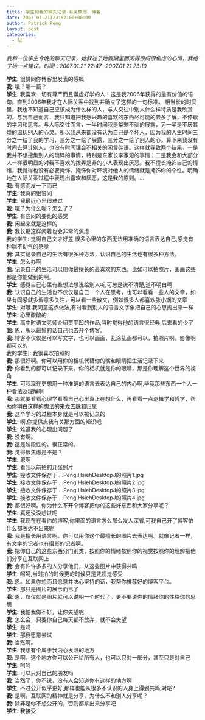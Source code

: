 ```yaml
---
title: 学生和我的聊天记录-有关焦虑、博客
date: 2007-01-21T23:52:00+00:00
author: Patrick Peng
layout: post
categories:
  - 記
---
```

*我和一位学生今晚的聊天记录，她叙述了她假期里面闲得很闷很焦虑的心情，我给了她一点建议。时间：2007.01.21 22:47 -2007.01.21 23:10*

**学生**: 很赞同你博客里发表的感概  
**我**: 哦？哪一篇？  
**学生**: 我喜欢一切有尊严而且谦虚好学的人！这是我2006年获得的最有价值的语句。直到2006年我才在人际关系中找到并确立了这样的一句标准。 相当长的时间里，我也不知道自己应该成为什么样的人，与人交往中别人什么样特质是我欣赏的。与我自己而言，我只知道把我感兴趣的喜欢的东西尽可能的去多了解，不停歇的学习和思考。与人际交往而言，一半时间我是桀骜不驯的展露，另一半是不厌其烦的温抚别人的心灵。所以我从来都没有认为自己是个坏人，因为我的人生时间三分之一给了我的学习，三分之一给了展露，三分之一给了别人的心。算下来我没有时间去算计别人，也没有时间理会不相关的闲言碎语。这样就导致两个结果，一是我并不想搜集别人的琐碎的事情，特别是东家长李家短的事情；二是我会和大部分人一样很明显的对我不喜欢的拨弄是非的小人表现出厌恶。我不擅长掩饰自己的情绪，我觉得也没有必要掩饰。掩饰你对环境对他人的情绪就是掩饰你的个性。明确地在人际关系过程中表现出喜欢和厌恶，这是我的原则。...  
**我**: 有感而发一下而已  
**学生**: 我真的很赞同  
**学生**: 我最近心里很难过  
**我**: 哦？为什么呢？怎么了？  
**学生**: 有些闷的要死的感觉  
**我**: 闲起来就是这样的  
**我**: 我长期这样闲着也会非常的焦虑  
我的学生: 觉得自己文才好差,很多心里的东西无法用准确的语言表达自己,感觉有种喘不动气的感觉  
**我**: 其实记录自己的生活有很多种方法，认识自己的生活也有很多种方法。  
**学生**: 怎么办啊  
**我**: 记录自己的生活可以用你最擅长的最喜欢的东西，比如可以拍照片，画画这些都是你能做到的啊。  
**学生**: 感觉自己心里有些想法想说给别人听,可总是说不清楚,道不明白啊  
**我**: 认识自己的生活也不仅仅是自己一个人在思考，也可以看看一些人的文章，如果有同感就多留意多关注，可以看一些散文，例如很多人都喜欢张小娴的文章  
**学生**: 对哦.我同意这点做法,有时看到别人的语言文字象把自己的心思掏出来一样  
**学生**: 心里酸酸的  
**学生**: 高中时语文老师介绍贾平凹的作品,当时觉得他的语言很经典,后来看的少了  
**我**: 恩，所以最好的话自己也去开个博客。  
**我**: 博客不仅仅是可以写文字，也可以画画，乱涂乱画都可以，拍照片啊。影像啊都可以的  
我的学生]: 我很喜欢拍照的  
**我**: 那很好啊。你可以用你的相机代替你的嘴和眼睛把生活记录下来  
**我**: 你看到的都可以记录下来，你的相机就是你的眼睛，那是你理解这个世界的视角  
**学生**: 可我现在更想用一种准确的语言去表达自己的内心啊,毕竟那些东西一个人一种看法及理解啊  
**我**: 那就要看看心理学看看自己心里真正在想什么，再看看一点逻辑学和哲学，帮助你明白这样的想法的来龙去脉和归属  
**我**: 这个学习的过程本身就是可以被记录的  
**学生**: 啊,你提供点我有关那方面的知识吧  
**学生**: 难道我的心理出问题了  
**我**: 没有啊。  
**我**: 这是阶段性的。很正常的。  
**我**: 觉得很焦虑是不是？  
**学生**: 恩啊  
**学生**: 看我以前拍的几张照片  
**学生**: 接收文件保存于 ...Peng.HsiehDesktopJ的照片1.jpg  
**学生**: 接收文件保存于 ...Peng.HsiehDesktopJ的照片2.jpg  
**学生**: 接收文件保存于 ...Peng.HsiehDesktopJ的照片3.jpg  
**学生**: 接收文件保存于 ...Peng.HsiehDesktopJ的照片4.jpg  
**我**: 都很好啊。你为什么不开个博客把你的这些好东西和大家分享呢？  
**学生**: 真还没没想过呢  
**学生**: 我现在在看你的博客,你里面的语言怎么那么发人深省,可我自己开了博客怕什么都表达不出来呢  
**我**: 我是擅长用语言啊。你可以用你这个最擅长的图片去表达啊。就像记者一样，有文字的记者也有摄影的记者啊。  
**我**: 把你自己的这些东西分门别类，按照你的情绪按照你的视觉按照你的理解把他们分享在互联网上  
**我**: 会有许许多多的人分享他们，从这些图片中获得共鸣  
**学生**: 呵呵,当时拍的时候更的时候只是凭视觉感受  
**我**: 恩。如果你想而且愿意并决心坚持的话，我帮你推荐好的博客平台。  
**学生**: 那只是图片的展示而已了  
**我**: 恩，仅仅就是图片就可以说明一个时代了。更不要说你的情绪你的性格你的思想  
**学生**: 我怕我做不好，让你失望呢  
**我**: 怎么会，只要你自己每天都不放弃，就不会失望  
**学生**: 是吗  
**学生**: 那我愿意尝试  
**我**: 当然啊。  
**学生**: 我想有个属于我内心发泄的地方  
**我**: 是啊。这个地方你可以公开给所有人，也可以只对一部分，甚至只是对自己  
**学生**: 呵呵  
**学生**: 可以只对自己的朋友吗  
**我**: 当然了，你不说，没有人会知道你有这样的地方啊  
**学生**: 不过公开似乎更好,那样也能从很多不认识的人身上得到共鸣,对吧?  
**我**: 是啊。互联网的精神就是分享，为什么不和别人分享呢？  
**我**: 除非是你不想公开的，否则都拿出来分享吧  
**学生**: 我接受
